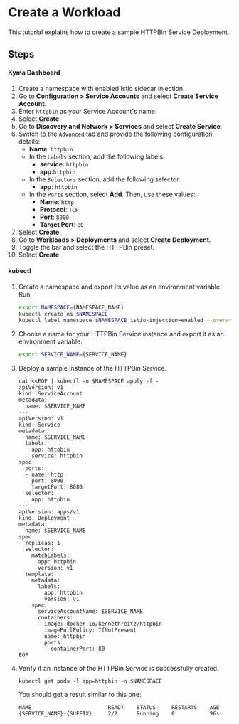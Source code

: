 # Create a Workload

This tutorial explains how to create a sample HTTPBin Service Deployment.

## Steps

<!-- tabs:start -->
#### **Kyma Dashboard**

1. Create a namespace with enabled Istio sidecar injection.
2. Go to **Configuration > Service Accounts** and select **Create Service Account**. 
3. Enter `httpbin` as your Service Account's name.
4. Select **Create**.
5. Go to **Discovery and Network > Services** and select **Create Service**. 
6. Switch to the `Advanced` tab and provide the following configuration details:
    - **Name**: `httpbin`
    - In the `Labels` section, add the following labels:
      - **service**: `httpbin`
      - **app**:`httpbin`
    - In the `Selectors` section, add the following selector: 
      - **app**: `httpbin`
    - In the `Ports` section, select **Add**. Then, use these values:
      - **Name**: `http`
      - **Protocol**: `TCP`
      - **Port**: `8000`
      - **Target Port**: `80`
7. Select **Create**.
8. Go to **Workloads > Deployments** and select **Create Deployment**. 
9. Toggle the bar and select the HTTPBin preset. 
10. Select **Create**.

#### **kubectl**

1. Create a namespace and export its value as an environment variable. Run:

    ```bash
    export NAMESPACE={NAMESPACE_NAME}
    kubectl create ns $NAMESPACE
    kubectl label namespace $NAMESPACE istio-injection=enabled --overwrite
    ```

2. Choose a name for your HTTPBin Service instance and export it as an environment variable.

    ```bash
    export SERVICE_NAME={SERVICE_NAME}
    ```

3. Deploy a sample instance of the HTTPBin Service.

    ```shell
    cat <<EOF | kubectl -n $NAMESPACE apply -f -
    apiVersion: v1
    kind: ServiceAccount
    metadata:
      name: $SERVICE_NAME
    ---
    apiVersion: v1
    kind: Service
    metadata:
      name: $SERVICE_NAME
      labels:
        app: httpbin
        service: httpbin
    spec:
      ports:
      - name: http
        port: 8000
        targetPort: 8080
      selector:
        app: httpbin
    ---
    apiVersion: apps/v1
    kind: Deployment
    metadata:
      name: $SERVICE_NAME
    spec:
      replicas: 1
      selector:
        matchLabels:
          app: httpbin
          version: v1
      template:
        metadata:
          labels:
            app: httpbin
            version: v1
        spec:
          serviceAccountName: $SERVICE_NAME
          containers:
          - image: docker.io/kennethreitz/httpbin
            imagePullPolicy: IfNotPresent
            name: httpbin
            ports:
            - containerPort: 80
    EOF
    ```

4. Verify if an instance of the HTTPBin Service is successfully created.
   
    ```shell
    kubectl get pods -l app=httpbin -n $NAMESPACE
    ```
    
    You should get a result similar to this one:
    
    ```shell
    NAME                        READY    STATUS     RESTARTS    AGE
    {SERVICE_NAME}-{SUFFIX}     2/2      Running    0           96s
    ```
<!-- tabs:end -->